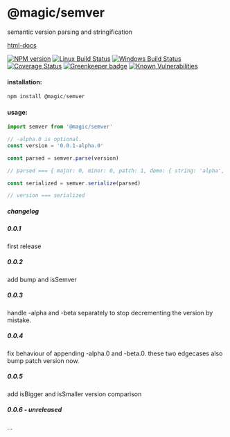 # @magic/semver

semantic version parsing and stringification

[html-docs](https://github.magic.io/semver)

[![NPM version][npm-image]][npm-url]
[![Linux Build Status][travis-image]][travis-url]
[![Windows Build Status][appveyor-image]][appveyor-url]
[![Coverage Status][coveralls-image]][coveralls-url]
[![Greenkeeper badge][greenkeeper-image]][greenkeeper-url]
[![Known Vulnerabilities][snyk-image]][snyk-url]

[npm-image]: https://img.shields.io/npm/v/@magic/semver.svg
[npm-url]: https://www.npmjs.com/package/@magic/semver
[travis-image]: https://img.shields.io/travis/com/magic/semver/master
[travis-url]: https://travis-ci.com/magic/semver
[appveyor-image]: https://img.shields.io/appveyor/ci/magic/semver/master.svg
[appveyor-url]: https://ci.appveyor.com/project/magic/semver/branch/master
[coveralls-image]: https://coveralls.io/repos/github/magic/semver/badge.svg
[coveralls-url]: https://coveralls.io/github/magic/semver
[greenkeeper-image]: https://badges.greenkeeper.io/magic/semver.svg
[greenkeeper-url]: https://badges.greenkeeper.io/magic/semver.svg
[snyk-image]: https://snyk.io/test/github/magic/semver/badge.svg
[snyk-url]: https://snyk.io/test/github/magic/semver

#### installation:
```javascript
npm install @magic/semver
```

#### usage:
```javascript
import semver from '@magic/semver'

// -alpha.0 is optional.
const version = '0.0.1-alpha.0'

const parsed = semver.parse(version)

// parsed === { major: 0, minor: 0, patch: 1, demo: { string: 'alpha', version: 0 } }

const serialized = semver.serialize(parsed)

// version === serialized

```

##### changelog

##### 0.0.1
first release

##### 0.0.2
add bump and isSemver

##### 0.0.3
handle -alpha and -beta separately to stop decrementing the version by mistake.

##### 0.0.4
fix behaviour of appending -alpha.0 and -beta.0.
these two edgecases also bump patch version now.

##### 0.0.5
add isBigger and isSmaller version comparison

##### 0.0.6 - unreleased
...
